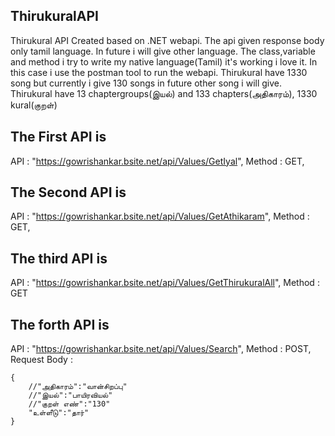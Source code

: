## ThirukuralAPI 
Thirukural API Created based on .NET webapi.
The api given response body only tamil language. In future i will give other language.
The class,variable and method i try to write my native language(Tamil) it's working i love it.
In this case i use the postman tool to run the webapi.
Thirukural have 1330 song but currently i give 130 songs in future other song i will give.
Thirukural have 13 chaptergroups(இயல்) and 133 chapters(அதிகாரம்), 1330 kural(குறள்)

## The First API is 
API : "https://gowrishankar.bsite.net/api/Values/GetIyal",
Method : GET,

## The Second API is
API : "https://gowrishankar.bsite.net/api/Values/GetAthikaram",
Method : GET,

## The third API is 
API 
    : "https://gowrishankar.bsite.net/api/Values/GetThirukuralAll",
Method 
    : GET

## The forth API is
API : "https://gowrishankar.bsite.net/api/Values/Search",
Method : POST,
Request Body :
```
{
    //"அதிகாரம்":"வான்சிறப்பு"
    //"இயல்":"பாயிரவியல்"
    //"குறள் எண்":"130"
    "உள்ளீடு":"தார்"
}
```
